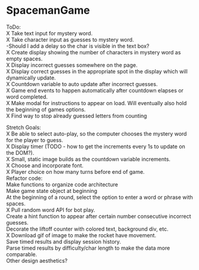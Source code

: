 # SpacemanGame

ToDo:  
X Take text input for mystery word.  
X Take character input as guesses to mystery word.  
-Should I add a delay so the char is visible in the text box?  
X Create display showing the number of characters in mystery word as empty spaces.  
X Display incorrect guesses somewhere on the page.  
X Display correct guesses in the appropriate spot in the display which will dynamically update.  
X Countdown variable to auto update after incorrect guesses.  
X Game end events to happen automatically after countdown elapses or word completed.  
X Make modal for instructions to appear on load. Will eventually also hold the beginning of games options.  
X Find way to stop already guessed letters from counting  

Stretch Goals:  
X Be able to select auto-play, so the computer chooses the mystery word for the player to guess.  
X Display timer (TODO - how to get the increments every 1s to update on the DOM?).  
X Small, static image builds as the countdown variable increments.  
X Choose and incorporate font.  
X Player choice on how many turns before end of game.  
Refactor code:  
Make functions to organize code architecture  
Make game state object at beginning  
At the beginning of a round, select the option to enter a word or phrase with spaces.   
X Pull random word API for bot play.  
Create a hint function to appear after certain number consecutive incorrect guesses.  
Decorate the liftoff counter with colored text, background div, etc.  
X Download gif of image to make the rocket have movement.  
Save timed results and display session history.  
Parse timed results by difficulty/char length to make the data more comparable.  
Other design aesthetics?  